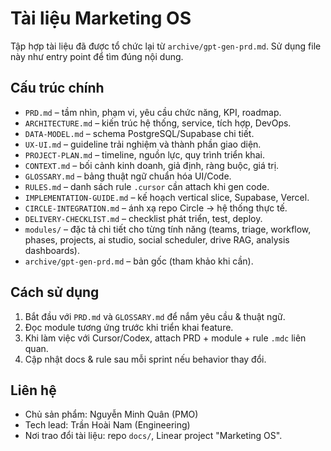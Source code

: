 ﻿# Tài liệu Marketing OS

Tập hợp tài liệu đã được tổ chức lại từ `archive/gpt-gen-prd.md`. Sử dụng file này như entry point để tìm đúng nội dung.

## Cấu trúc chính
- `PRD.md` – tầm nhìn, phạm vi, yêu cầu chức năng, KPI, roadmap.
- `ARCHITECTURE.md` – kiến trúc hệ thống, service, tích hợp, DevOps.
- `DATA-MODEL.md` – schema PostgreSQL/Supabase chi tiết.
- `UX-UI.md` – guideline trải nghiệm và thành phần giao diện.
- `PROJECT-PLAN.md` – timeline, nguồn lực, quy trình triển khai.
- `CONTEXT.md` – bối cảnh kinh doanh, giả định, ràng buộc, giá trị.
- `GLOSSARY.md` – bảng thuật ngữ chuẩn hóa UI/Code.
- `RULES.md` – danh sách rule `.cursor` cần attach khi gen code.
- `IMPLEMENTATION-GUIDE.md` – kế hoạch vertical slice, Supabase, Vercel.
- `CIRCLE-INTEGRATION.md` – ánh xạ repo Circle → hệ thống thực tế.
- `DELIVERY-CHECKLIST.md` – checklist phát triển, test, deploy.
- `modules/` – đặc tả chi tiết cho từng tính năng (teams, triage, workflow, phases, projects, ai studio, social scheduler, drive RAG, analysis dashboards).
- `archive/gpt-gen-prd.md` – bản gốc (tham khảo khi cần).

## Cách sử dụng
1. Bắt đầu với `PRD.md` và `GLOSSARY.md` để nắm yêu cầu & thuật ngữ.
2. Đọc module tương ứng trước khi triển khai feature.
3. Khi làm việc với Cursor/Codex, attach PRD + module + rule `.mdc` liên quan.
4. Cập nhật docs & rule sau mỗi sprint nếu behavior thay đổi.

## Liên hệ
- Chủ sản phẩm: Nguyễn Minh Quân (PMO)
- Tech lead: Trần Hoài Nam (Engineering)
- Nơi trao đổi tài liệu: repo `docs/`, Linear project "Marketing OS".
